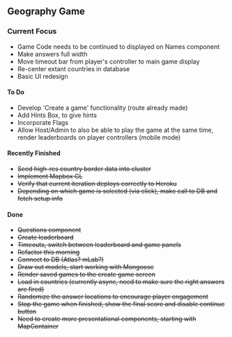 ## Geography Game

### Current Focus
- Game Code needs to be continued to displayed on Names component
- Make answers full width
- Move timeout bar from player's controller to main game display
- Re-center extant countries in database
- Basic UI redesign

#### To Do
- Develop 'Create a game' functionality (route already made)
- Add Hints Box, to give hints
- Incorporate Flags
- Allow Host/Admin to also be able to play the game at the same time, render leaderboards on player controllers (mobile mode)

#### Recently Finished
- ~~Seed high-res country border data into cluster~~
- ~~Implement Mapbox GL~~
- ~~Verify that current iteration deploys correctly to Heroku~~
- ~~Depending on which game is selected (via click), make call to DB and fetch setup info~~

#### Done
- ~~Questions component~~
- ~~Create leaderboard~~
- ~~Timeouts, switch between leaderboard and game panels~~
- ~~Refactor this morning~~
- ~~Connect to DB (Atlas? mLab?)~~
- ~~Draw out models, start working with Mongoose~~
- ~~Render saved games to the create game screen~~
- ~~Load in countries (currently async, need to make sure the right answers are fired)~~
- ~~Randomize the answer locations to encourage player engagement~~
- ~~Stop the game when finished, show the final score and disable continue button~~
- ~~Need to create more presentational components, starting with MapContainer~~
